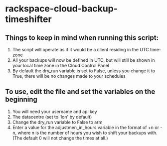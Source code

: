 # rackspace-cloud-backup-timeshifter

## Things to keep in mind when running this script:
1. The script will operate as if it would be a client residing in the UTC time-zone
2. All your backups will now be defined in UTC, but will still be shown in your local time zone in the Cloud Control Panel
3. By default the dry_run variable is set to False, unless you change it to True, there will be no changes made to your schedules

## To use, edit the file and set the variables on the beginning
1. You will need your username and api key
2. The datacentre (set to 'lon' by default)
3. Change the dry_run variable to False to arm
4. Enter a value for the adjustmen_in_hours variable in the format of +n or -n, where n is the number of hours you wish to shift your backups with. (The default 0 will not change the times at all.)
